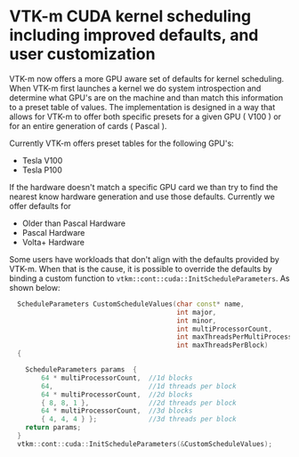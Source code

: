 # VTK-m CUDA kernel scheduling including improved defaults, and user customization

VTK-m now offers a more GPU aware set of defaults for kernel scheduling.
When VTK-m first launches a kernel we do system introspection and determine
what GPU's are on the machine and than match this information to a preset
table of values. The implementation is designed in a way that allows for
VTK-m to offer both specific presets for a given GPU ( V100 ) or for
an entire generation of cards ( Pascal ).

Currently VTK-m offers preset tables for the following GPU's:
- Tesla V100
- Tesla P100

If the hardware doesn't match a specific GPU card we than try to find the
nearest know hardware generation and use those defaults. Currently we offer
defaults for
- Older than Pascal Hardware
- Pascal Hardware
- Volta+ Hardware

Some users have workloads that don't align with the defaults provided by
VTK-m. When that is the cause, it is possible to override the defaults
by binding a custom function to `vtkm::cont::cuda::InitScheduleParameters`.
As shown below:

```cpp
  ScheduleParameters CustomScheduleValues(char const* name,
                                          int major,
                                          int minor,
                                          int multiProcessorCount,
                                          int maxThreadsPerMultiProcessor,
                                          int maxThreadsPerBlock)
  {

    ScheduleParameters params  {
        64 * multiProcessorCount,  //1d blocks
        64,                        //1d threads per block
        64 * multiProcessorCount,  //2d blocks
        { 8, 8, 1 },               //2d threads per block
        64 * multiProcessorCount,  //3d blocks
        { 4, 4, 4 } };             //3d threads per block
    return params;
  }
  vtkm::cont::cuda::InitScheduleParameters(&CustomScheduleValues);
```
